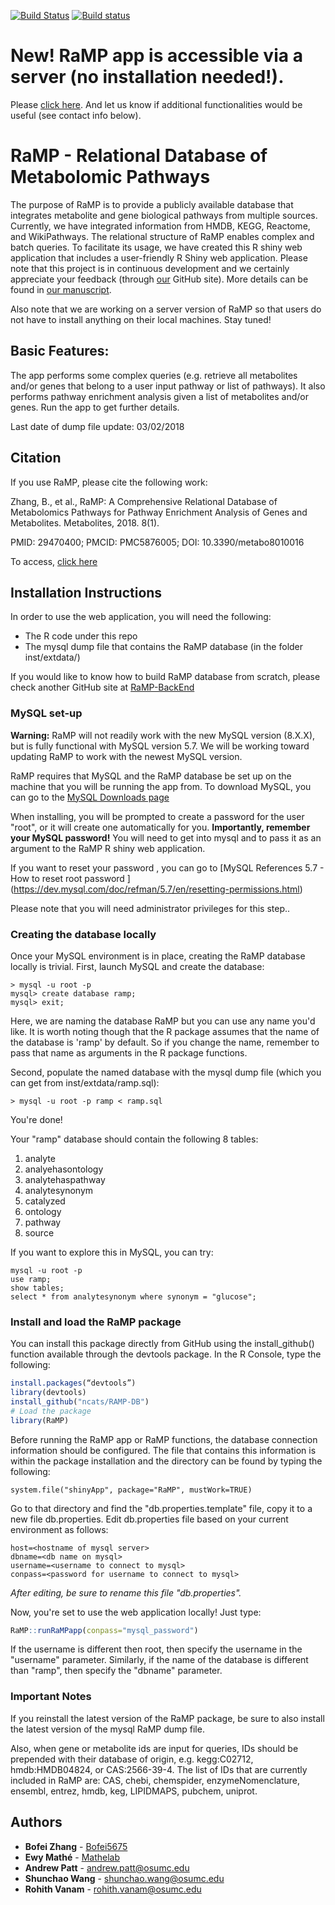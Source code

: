 [![Build Status](https://travis-ci.org/Mathelab/RaMP-DB.svg?branch=master)](https://travis-ci.org/Mathelab/RaMP-DB)
[![Build status](https://ci.appveyor.com/api/projects/status/cg0md9vd8njancij?svg=true)](https://ci.appveyor.com/project/Mathelab/ramp-db)

# New!  RaMP app is accessible via a server (no installation needed!).
Please [click here](https://rampdb.ncats.io/).  And let us know if additional functionalities would be useful (see contact info below).

# RaMP - Relational Database of Metabolomic Pathways

The purpose of RaMP is to provide a publicly available database that integrates metabolite and gene biological pathways from multiple sources. Currently, we have integrated information from HMDB, KEGG, Reactome, and WikiPathways. The relational structure of RaMP enables complex and batch queries.  To facilitate its usage, we have created this R shiny web application that includes a user-friendly R Shiny web application.  Please note that this project is in continuous development and we certainly appreciate your feedback (through [our](https://github.com/Mathelab/RaMP-DB) GitHub site). More details can be found in <a href="http://www.mdpi.com/2218-1989/8/1/16" target="_blank">our manuscript</a>.

Also note that we are working on a server version of RaMP so that users do not have to install anything on their local machines.  Stay tuned!

## Basic Features:
The app performs some complex queries (e.g. retrieve all metabolites and/or genes that belong to a user input pathway or list of pathways).  It also performs pathway enrichment analysis given a list of metabolites and/or genes. Run the app to get further details.

Last date of dump file update: 03/02/2018

## Citation
If you use RaMP, please cite the following work:

Zhang, B., et al., RaMP: A Comprehensive Relational Database of Metabolomics Pathways for Pathway Enrichment Analysis of Genes and Metabolites. Metabolites, 2018. 8(1).

PMID: 29470400; PMCID: PMC5876005; DOI: 10.3390/metabo8010016

To access, [click here](https://www.mdpi.com/2218-1989/8/1/16)

## Installation Instructions
In order to use the web application, you will need the following:
* The R code under this repo
* The mysql dump file that contains the RaMP database (in the folder inst/extdata/)

If you would like to know how to build RaMP database from scratch, please check another GitHub site at [RaMP-BackEnd](https://github.com/ncats/RaMP-BackEnd)

### MySQL set-up
**Warning:** RaMP will not readily work with the new MySQL version (8.X.X), but is fully functional with MySQL version 5.7. We will be working toward updating RaMP to work with the newest MySQL version.

RaMP requires that MySQL and the RaMP database be set up on the machine that you will be running the app from.
To download MySQL, you can go to the [MySQL Downloads page](https://www.mysql.com/downloads/)

When installing, you will be prompted to create a password for the user "root", or it will create one automatically for you.  **Importantly, remember your MySQL password!**  You will need to get into mysql and to pass it as an argument to the RaMP R shiny web application.

If you want to reset your password , you can go to [MySQL References 5.7 - How to reset root password ] (https://dev.mysql.com/doc/refman/5.7/en/resetting-permissions.html)

Please note that you will need administrator privileges for this step..

### Creating the database locally
Once your MySQL environment is in place, creating the RaMP database locally is trivial.
First, launch MySQL and create the database:
```
> mysql -u root -p
mysql> create database ramp;
mysql> exit;
```

Here, we are naming the database RaMP but you can use any name you'd like.  It is worth noting though that the R package assumes that the name of the database is 'ramp' by default.  So if you change the name, remember to pass that name as arguments in the R package functions.

Second, populate the named database with the mysql dump file (which you can get from  inst/extdata/ramp.sql):
```
> mysql -u root -p ramp < ramp.sql
```

You're done!

Your "ramp" database should contain the following 8 tables:
1. analyte
2. analyehasontology
3. analytehaspathway
4. analytesynonym
5. catalyzed
6. ontology
7. pathway
8. source

If you want to explore this in MySQL, you can try:
```
mysql -u root -p
use ramp;
show tables;
select * from analytesynonym where synonym = "glucose";
```

### Install and load the RaMP package 
You can install this package directly from GitHub using the install_github() function available through the devtools package. In the R Console, type the following:
```R
install.packages(“devtools”)
library(devtools)
install_github("ncats/RAMP-DB")
# Load the package
library(RaMP)
```

Before running the RaMP app or RaMP functions, the database connection information should be configured. The file that contains this information is within the package installation and the directory can be found by typing the following:
```
system.file("shinyApp", package="RaMP", mustWork=TRUE)
```
Go to that directory and find the "db.properties.template" file, copy it to a new file db.properties.  Edit db.properties file based on your current environment as follows:

```
host=<hostname of mysql server>
dbname=<db name on mysql>
username=<username to connect to mysql>
conpass=<password for username to connect to mysql>
```
*After editing, be sure to rename this file "db.properties".*


Now, you're set to use the web application locally!  Just type:
```R
RaMP::runRaMPapp(conpass="mysql_password")
```

If the username is different then root, then specify the username in the "username" parameter.  Similarly, if the name of the database is different than "ramp", then specify the "dbname" parameter.

### Important Notes

If you reinstall the latest version of the RaMP package, be sure to also install the latest version of the mysql RaMP dump file.  

Also, when gene or metabolite ids are input for queries, IDs should be prepended with their database of origin, e.g. kegg:C02712, hmdb:HMDB04824, or CAS:2566-39-4. The list of IDs that are currently included in RaMP are: CAS, chebi, chemspider, enzymeNomenclature, ensembl, entrez, hmdb, keg, LIPIDMAPS, pubchem, uniprot.

## Authors
* **Bofei Zhang** - [Bofei5675](https://github.com/Bofei5675)
* **Ewy Mathé** - [Mathelab](https://github.com/MatheLab)
* **Andrew Patt** - andrew.patt@osumc.edu
* **Shunchao Wang** - shunchao.wang@osumc.edu
* **Rohith Vanam** - rohith.vanam@osumc.edu

